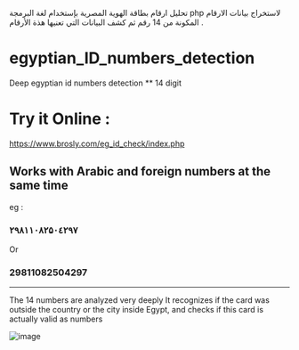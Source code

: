 تحليل ارقام بطاقة الهوية المصرية بإستخدام لغة البرمجة php لاستخراج بيانات الارقام المكونة من 14 رقم ثم كشف البيانات التي تعنيها هذة الأرقام .
# egyptian_ID_numbers_detection
Deep egyptian id numbers detection ** 14 digit

# Try it Online :
https://www.brosly.com/eg_id_check/index.php

## Works with Arabic and foreign numbers at the same time 
eg :

### ۲۹۸۱۱۰۸۲۵۰٤۲۹۷
Or
### 29811082504297
----------------

The 14 numbers are analyzed very deeply
It recognizes if the card was outside the country or the city inside Egypt, and checks if this card is actually valid as numbers

![image](https://github.com/borma425/egyptian_ID_numbers_detection/assets/42983220/1daa909e-c52a-481a-847c-9d9152624d21)
